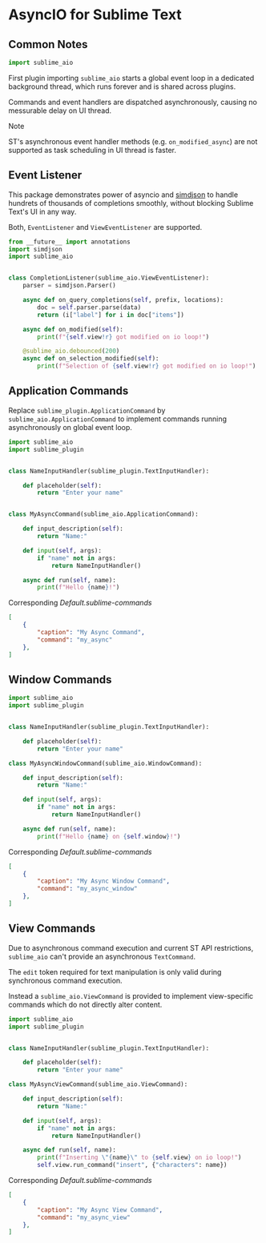 # AsyncIO for Sublime Text

## Common Notes

```py
import sublime_aio
```

First plugin importing `sublime_aio` starts a global event loop
in a dedicated background thread, which runs forever
and is shared across plugins.

Commands and event handlers are dispatched asynchronously,
causing no messurable delay on UI thread.

> [!NOTE]
> 
>  ST's asynchronous event handler methods (e.g. `on_modified_async`)
>  are not supported as task scheduling in UI thread is faster.


## Event Listener

This package demonstrates power of asyncio and [simdjson](https://pypi.org/project/pysimdjson/)
to handle hundrets of thousands of completions smoothly,
without blocking Sublime Text's UI in any way.

Both, `EventListener` and `ViewEventListener` are supported.

```py
from __future__ import annotations
import simdjson
import sublime_aio


class CompletionListener(sublime_aio.ViewEventListener):
    parser = simdjson.Parser()

    async def on_query_completions(self, prefix, locations):
        doc = self.parser.parse(data)
        return (i["label"] for i in doc["items"])

    async def on_modified(self):
        print(f"{self.view!r} got modified on io loop!")

    @sublime_aio.debounced(200)
    async def on_selection_modified(self):
        print(f"Selection of {self.view!r} got modified on io loop!")
```

## Application Commands

Replace `sublime_plugin.ApplicationCommand` by `sublime_aio.ApplicationCommand` 
to implement commands running asynchronously on global event loop.

```py
import sublime_aio
import sublime_plugin


class NameInputHandler(sublime_plugin.TextInputHandler):

    def placeholder(self):
        return "Enter your name"


class MyAsyncCommand(sublime_aio.ApplicationCommand):

    def input_description(self):
        return "Name:"

    def input(self, args):
        if "name" not in args:
            return NameInputHandler()

    async def run(self, name):
        print(f"Hello {name}!")
```

Corresponding _Default.sublime-commands_

```json
[
    {
        "caption": "My Async Command",
        "command": "my_async"
    },
]
```


## Window Commands

```py
import sublime_aio
import sublime_plugin


class NameInputHandler(sublime_plugin.TextInputHandler):

    def placeholder(self):
        return "Enter your name"

class MyAsyncWindowCommand(sublime_aio.WindowCommand):

    def input_description(self):
        return "Name:"

    def input(self, args):
        if "name" not in args:
            return NameInputHandler()

    async def run(self, name):
        print(f"Hello {name} on {self.window}!")
```

Corresponding _Default.sublime-commands_

```json
[
    {
        "caption": "My Async Window Command",
        "command": "my_async_window"
    },
]
```


## View Commands

Due to asynchronous command execution and current ST API restrictions,
`sublime_aio` can't provide an asynchronous `TextCommand`.

The `edit` token required for text manipulation is only valid 
during synchronous command execution.

Instead a `sublime_aio.ViewCommand` is provided
to implement view-specific commands 
which do not directly alter content.

```py
import sublime_aio
import sublime_plugin


class NameInputHandler(sublime_plugin.TextInputHandler):

    def placeholder(self):
        return "Enter your name"

class MyAsyncViewCommand(sublime_aio.ViewCommand):

    def input_description(self):
        return "Name:"

    def input(self, args):
        if "name" not in args:
            return NameInputHandler()

    async def run(self, name):
        print(f"Inserting \"{name}\" to {self.view} on io loop!")
        self.view.run_command("insert", {"characters": name})
```

Corresponding _Default.sublime-commands_

```json
[
    {
        "caption": "My Async View Command",
        "command": "my_async_view"
    },
]
```
